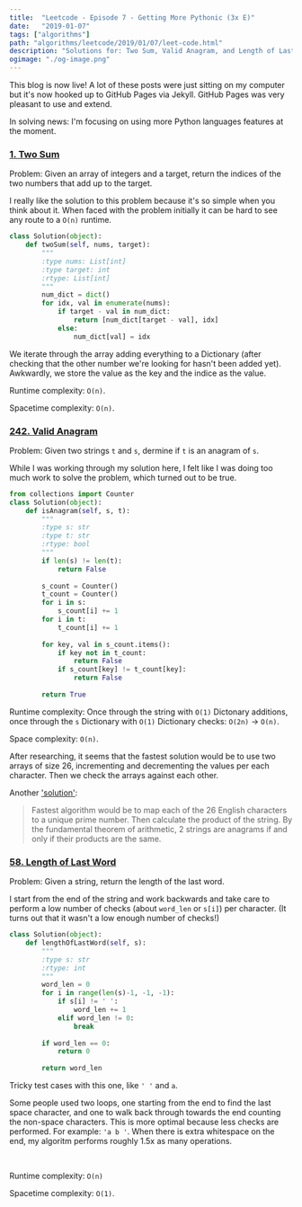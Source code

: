 ```yaml
---
title:  "Leetcode - Episode 7 - Getting More Pythonic (3x E)"
date:   "2019-01-07"
tags: ["algorithms"]
path: "algorithms/leetcode/2019/01/07/leet-code.html"
description: "Solutions for: Two Sum, Valid Anagram, and Length of Last Word."
ogimage: "./og-image.png"
---
```


This blog is now live! A lot of these posts were just sitting on my computer but it's now hooked up to GitHub Pages via Jekyll. GitHub Pages was very pleasant to use and extend.

In solving news: I'm focusing on using more Python languages features at the moment.

### [1. Two Sum](https://leetcode.com/problems/two-sum/)

Problem: Given an array of integers and a target, return the indices of the two numbers that add up to the target.

I really like the solution to this problem because it's so simple when you think about it. When faced with the problem initially it can be hard to see any route to a `O(n)` runtime.

```python
class Solution(object):
    def twoSum(self, nums, target):
        """
        :type nums: List[int]
        :type target: int
        :rtype: List[int]
        """
        num_dict = dict()
        for idx, val in enumerate(nums):
            if target - val in num_dict:
                return [num_dict[target - val], idx]
            else:
                num_dict[val] = idx

```

We iterate through the array adding everything to a Dictionary (after checking that the other number we're looking for hasn't been added yet). Awkwardly, we store the value as the key and the indice as the value.

Runtime complexity: `O(n)`.

Spacetime complexity: `O(n)`.

### [242. Valid Anagram](https://leetcode.com/problems/valid-anagram/)

Problem: Given two strings `t` and `s`, dermine if `t` is an anagram of `s`.

While I was working through my solution here, I felt like I was doing too much work to solve the problem, which turned out to be true.

```python
from collections import Counter
class Solution(object):
    def isAnagram(self, s, t):
        """
        :type s: str
        :type t: str
        :rtype: bool
        """
        if len(s) != len(t):
            return False
        
        s_count = Counter()
        t_count = Counter()
        for i in s:
            s_count[i] += 1
        for i in t:
            t_count[i] += 1
        
        for key, val in s_count.items():
            if key not in t_count:
                return False
            if s_count[key] != t_count[key]:
                return False
            
        return True
```

Runtime complexity: Once through the string with `O(1)` Dictonary additions, once through the `s` Dictionary with `O(1)` Dictionary checks: `O(2n)` -> `O(n)`.

Space complexity: `O(n)`.

After researching, it seems that the fastest solution would be to use two arrays of size 26, incrementing and decrementing the values per each character. Then we check the arrays against each other.

Another ['solution'](https://stackoverflow.com/a/17004897):

> Fastest algorithm would be to map each of the 26 English characters to a unique prime number. Then calculate the product of the string. By the fundamental theorem of arithmetic, 2 strings are anagrams if and only if their products are the same.

### [58. Length of Last Word](https://leetcode.com/problems/length-of-last-word/)

Problem: Given a string, return the length of the last word.

I start from the end of the string and work backwards and take care to perform a low number of checks (about `word_len` or `s[i]`) per character. (It turns out that it wasn't a low enough number of checks!)

```python
class Solution(object):
    def lengthOfLastWord(self, s):
        """
        :type s: str
        :rtype: int
        """
        word_len = 0
        for i in range(len(s)-1, -1, -1):
            if s[i] != ' ':
                word_len += 1
            elif word_len != 0:
                break
        
        if word_len == 0:
            return 0
        
        return word_len
```

Tricky test cases with this one, like `' '` and `a`.

Some people used two loops, one starting from the end to find the last space character, and one to walk back through towards the end counting the non-space characters. This is more optimal because less checks are performed. For example: `'a b '`. When there is extra whitespace on the end, my algoritm performs roughly 1.5x as many operations.

<br>

Runtime complexity: `O(n)`

Spacetime complexity: `O(1)`.
